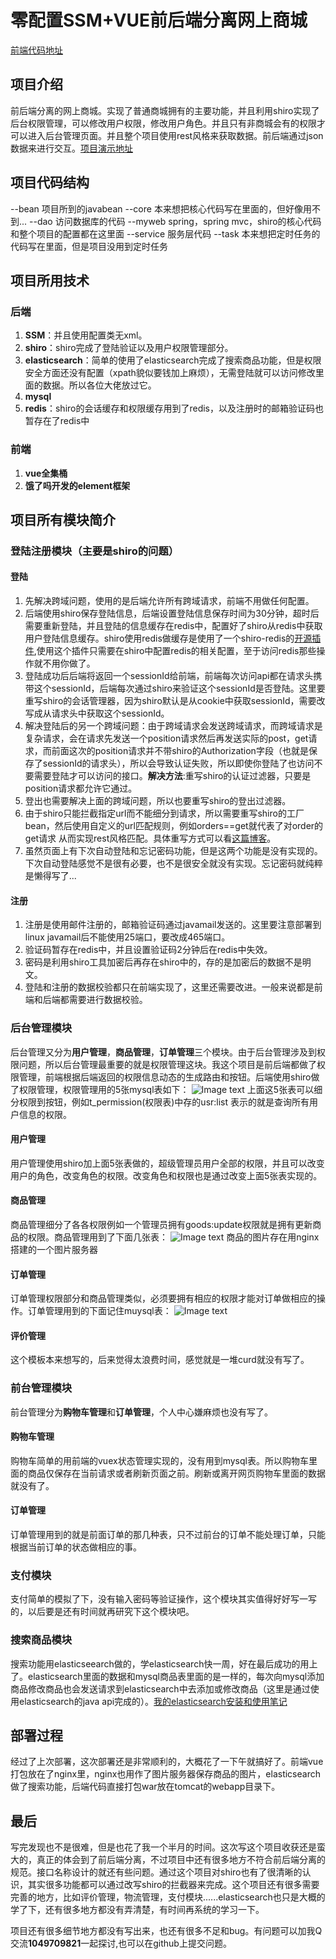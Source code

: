 # 零配置SSM+VUE前后端分离网上商城
[前端代码地址]()
## 项目介绍
前后端分离的网上商城。实现了普通商城拥有的主要功能，并且利用shiro实现了后台权限管理，可以修改用户权限，修改用户角色。并且只有非商城会有的权限才可以进入后台管理页面。并且整个项目使用rest风格来获取数据。前后端通过json数据来进行交互。[项目演示地址](http://120.76.56.254:8084/#/)
## 项目代码结构
--bean  项目所到的javabean
--core  本来想把核心代码写在里面的，但好像用不到...
--dao  访问数据库的代码
--myweb spring，spring mvc，shiro的核心代码和整个项目的配置都在这里面
--service 服务层代码
--task 本来想把定时任务的代码写在里面，但是项目没用到定时任务



## 项目所用技术
### 后端
1. **SSM**：并且使用配置类无xml。
2. **shiro**：shiro完成了登陆验证以及用户权限管理部分。
3. **elasticsearch**：简单的使用了elasticsearch完成了搜索商品功能，但是权限安全方面还没有配置（xpath貌似要钱加上麻烦），无需登陆就可以访问修改里面的数据。所以各位大佬放过它。
4. **mysql**
5. **redis**：shiro的会话缓存和权限缓存用到了redis，以及注册时的邮箱验证码也暂存在了redis中
### 前端
1. **vue全集桶**
2. **饿了吗开发的element框架**

## 项目所有模块简介

### 登陆注册模块（主要是shiro的问题）
#### 登陆
1. 先解决跨域问题，使用的是后端允许所有跨域请求，前端不用做任何配置。
2. 后端使用shiro保存登陆信息，后端设置登陆信息保存时间为30分钟，超时后需要重新登陆，并且登陆的信息缓存在redis中，配置好了shiro从redis中获取用户登陆信息缓存。shiro使用redis做缓存是使用了一个shiro-redis的[开源插件](https://github.com/alexxiyang/shiro-redis),使用这个插件只需要在shiro中配置redis的相关配置，至于访问redis那些操作就不用你做了。
3. 登陆成功后后端将返回一个sessionId给前端，前端每次访问api都在请求头携带这个sessionId，后端每次通过shiro来验证这个sessionId是否登陆。这里要重写shiro的会话管理器，因为shiro默认是从cookie中获取sessionId，需要改写成从请求头中获取这个sessionId。
4. 解决登陆后的另一个跨域问题：由于跨域请求会发送跨域请求，而跨域请求是复杂请求，会在请求先发送一个position请求然后再发送实际的post，get请求，而前面这次的position请求并不带shiro的Authorization字段（也就是保存了sessionId的请求头），所以会导致认证失败，所以即使你登陆了也访问不要需要登陆才可以访问的接口。**解决方法**:重写shiro的认证过滤器，只要是position请求都允许它通过。
5. 登出也需要解决上面的跨域问题，所以也要重写shiro的登出过滤器。
6. 由于shiro只能拦截指定url而不能细分到请求，所以需要重写shiro的工厂bean，然后使用自定义的url匹配规则，例如orders==get就代表了对order的get请求 从而实现rest风格匹配。具体重写方式可以看[这篇博客](https://segmentfault.com/a/1190000014545172)。
7. 虽然页面上有下次自动登陆和忘记密码功能，但是这两个功能是没有实现的。下次自动登陆感觉不是很有必要，也不是很安全就没有实现。忘记密码就纯粹是懒得写了...
#### 注册
1. 注册是使用邮件注册的，邮箱验证码通过javamail发送的。这里要注意部署到linux javamail后不能使用25端口，要改成465端口。
2. 验证码暂存在redis中，并且设置验证码2分钟后在redis中失效。
3. 密码是利用shiro工具加密后再存在shiro中的，存的是加密后的数据不是明文。
4. 登陆和注册的数据校验都只在前端实现了，这里还需要改进。一般来说都是前端和后端都需要进行数据校验。

### 后台管理模块
后台管理又分为**用户管理**，**商品管理**，**订单管理**三个模块。由于后台管理涉及到权限问题，所以后台管理最重要的就是权限管理这块。我这个项目是前后端都做了权限管理，前端根据后端返回的权限信息动态的生成路由和按钮。后端使用shiro做了权限管理，权限管理用的5张mysql表如下：
![Image text](https://github.com/fanshanchao/images/blob/master/shopImages/Snipaste_2019-05-23_20-24-17.png)
上面这5张表可以细分权限到按钮，例如t_permission(权限表)中存的usr:list 表示的就是查询所有用户信息的权限。

#### 用户管理
用户管理使用shiro加上面5张表做的，超级管理员用户全部的权限，并且可以改变用户的角色，改变角色的权限。改变角色和权限也是通过改变上面5张表实现的。
#### 商品管理
商品管理细分了各各权限例如一个管理员拥有goods:update权限就是拥有更新商品的权限。商品管理用到了下面几张表：
![Image text](https://github.com/fanshanchao/images/blob/master/shopImages/%E5%95%86%E5%93%81%E7%AE%A1%E7%90%86.png)
商品的图片存在用nginx搭建的一个图片服务器
#### 订单管理
订单管理权限部分和商品管理类似，必须要拥有相应的权限才能对订单做相应的操作。订单管理用到的下面记住muysql表：
![Image text](https://github.com/fanshanchao/images/blob/master/shopImages/%E8%AE%A2%E5%8D%95%E7%AE%A1%E7%90%86.png)
#### 评价管理
这个模板本来想写的，后来觉得太浪费时间，感觉就是一堆curd就没有写了。

### 前台管理模块
前台管理分为**购物车管理**和**订单管理**，个人中心嫌麻烦也没有写了。
#### 购物车管理
购物车简单的用前端的vuex状态管理实现的，没有用到mysql表。所以购物车里面的商品仅保存在当前请求或者刷新页面之前。刷新或离开网页购物车里面的数据就没有了。
#### 订单管理
订单管理用到的就是前面订单的那几种表，只不过前台的订单不能处理订单，只能根据当前订单的状态做相应的事。
### 支付模块
支付简单的模拟了下，没有输入密码等验证操作，这个模块其实值得好好写一写的，以后要是还有时间就再研究下这个模块吧。
### 搜索商品模块
搜索功能用elasticseearch做的，学elasticsearch快一周，好在最后成功的用上了。elasticsearch里面的数据和mysql商品表里面的是一样的，每次向mysql添加商品修改商品也会发送请求到elasticsearch中去添加或修改商品（这里是通过使用elasticsearch的java api完成的）。[我的elasticsearch安装和使用笔记](https://segmentfault.com/n/1330000019063224)
## 部署过程
经过了上次部署，这次部署还是非常顺利的，大概花了一下午就搞好了。前端vue打包放在了nginx里，nginx也用作了图片服务器保存商品的图片，elasticsearch做了搜索功能，后端代码直接打包war放在tomcat的webapp目录下。
## 最后
写完发现也不是很难，但是也花了我一个半月的时间。这次写这个项目收获还是蛮大的，真正的体会到了前后端分离，不过项目中还有很多地方不符合前后端分离的规范。接口名称设计的就还有些问题。通过这个项目对shiro也有了很清晰的认识，其实很多功能都可以通过改写shiro的拦截器来完成。这个项目还有很多需要完善的地方，比如评价管理，物流管理，支付模块......elasticsearch也只是大概的学了下，还有很多地方都没有弄清楚，有时间再系统的学习一下。

项目还有很多细节地方都没有写出来，也还有很多不足和bug。有问题可以加我Q交流**1049709821**一起探讨,也可以在github上提交问题。



